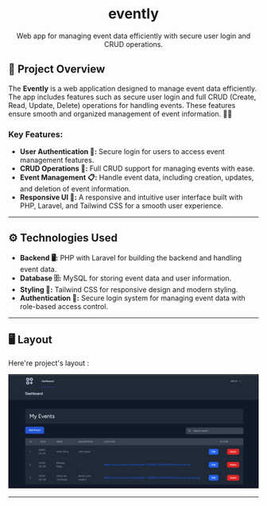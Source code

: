 <h1 align="center" id="title">evently</h1>

<p align="center" id="description">Web app for managing event data efficiently with secure user login and CRUD operations.</p>

## 🌟 Project Overview

The **Evently** is a web application designed to manage event data efficiently. The app includes features such as secure user login and full CRUD (Create, Read, Update, Delete) operations for handling events. These features ensure smooth and organized management of event information. 🎉📅

### Key Features:
- **User Authentication 🔑:** Secure login for users to access event management features.
- **CRUD Operations 📝:** Full CRUD support for managing events with ease.
- **Event Management 📋:** Handle event data, including creation, updates, and deletion of event information.
- **Responsive UI 📱:** A responsive and intuitive user interface built with PHP, Laravel, and Tailwind CSS for a smooth user experience.

---

## ⚙️ Technologies Used

- **Backend 🖥️:** PHP with Laravel for building the backend and handling event data.
- **Database 🗄️:** MySQL for storing event data and user information.
- **Styling 🎨:** Tailwind CSS for responsive design and modern styling.
- **Authentication 🔐:** Secure login system for managing event data with role-based access control.

---

<h2>🖥️ Layout</h2>

Here're project's layout :

![alt text](dashboard-evently.PNG)

---
